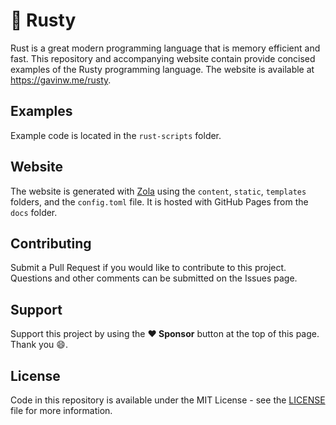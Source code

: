 # :crab: Rusty

Rust is a great modern programming language that is memory efficient and fast. This repository and accompanying website contain provide concised examples of the Rusty programming language. The website is available at https://gavinw.me/rusty.

## Examples

Example code is located in the `rust-scripts` folder.

## Website

The website is generated with [Zola](https://www.getzola.org) using the `content`, `static`, `templates` folders, and the `config.toml` file. It is hosted with GitHub Pages from the `docs` folder.

## Contributing

Submit a Pull Request if you would like to contribute to this project. Questions and other comments can be submitted on the Issues page.

## Support

Support this project by using the **:heart: Sponsor** button at the top of this page. Thank you :smile:.

## License

Code in this repository is available under the MIT License - see the [LICENSE](LICENSE.md) file for more information.
